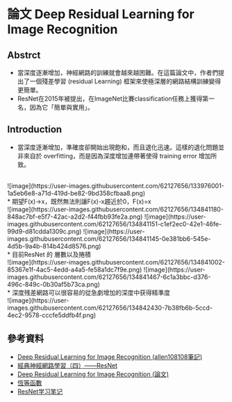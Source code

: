 # 論文 Deep Residual Learning for Image Recognition
## Abstrct 
* 當深度逐漸增加，神經網路的訓練就會越來越困難。在這篇論文中，作者們提出了一個殘差學習 (residual Learning) 框架來使極深層的網路結構訓練變得更簡單。
* ResNet在2015年被提出，在ImageNet比賽classification任務上獲得第一名，因為它「簡單與實用」。
## Introduction
* 當深度逐漸增加，準確度卻開始出現飽和，而且退化迅速。這樣的退化問題並非來自於 overfitting，而是因為深度增加連帶著使得 training error 增加所致。
<br>
![image](https://user-images.githubusercontent.com/62127656/133976001-1a5eb6e8-a71d-419d-be82-9bd358cfbaa8.png)
<br>
* 期望F(x)→x，既然無法則讓F(x)-x趨近於0，F(x)=x
<br>
![image](https://user-images.githubusercontent.com/62127656/134841180-848ac7bf-e5f7-42ac-a2d2-f44fbb93fe2a.png)
![image](https://user-images.githubusercontent.com/62127656/134841151-c1ef2ec0-42e1-46fe-99d9-d81cdda1309c.png)
![image](https://user-images.githubusercontent.com/62127656/134841145-0e381bb6-545e-4d5b-9a4b-814b424d8576.png)
<br>
* 目前ResNet 的 層數以及捲積
<br>
![image](https://user-images.githubusercontent.com/62127656/134841002-85367e1f-4ac5-4edd-a4a5-fe58a1dc7f9e.png)
![image](https://user-images.githubusercontent.com/62127656/134841467-6c1a3bbc-d376-496c-849c-0b30af5b73ca.png)
<br>
* 深度残差網路可以很容易的從急劇增加的深度中获得精準度
<br>
![image](https://user-images.githubusercontent.com/62127656/134842430-7b38fb6b-5ccd-4ec2-9578-cccfe5ddfb4f.png)





## 參考資料
* [Deep Residual Learning for Image Recognition (allen108108筆記)](https://allen108108.github.io/blog/2019/10/29/[%E8%AB%96%E6%96%87]%20Deep%20Residual%20Learning%20for%20Image%20Recognition/)
* [經典神經網路學習（四）——ResNet](https://www.itread01.com/content/1545500646.html)
* [Deep Residual Learning for Image Recognition (論文)](https://www.cv-foundation.org/openaccess/content_cvpr_2016/papers/He_Deep_Residual_Learning_CVPR_2016_paper.pdf)
* [恆等函數](https://zh.wikipedia.org/wiki/%E6%81%86%E7%AD%89%E5%87%BD%E6%95%B8)
* [ResNet学习笔记](https://zhuanlan.zhihu.com/p/27082562)
